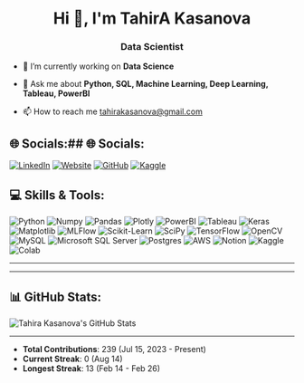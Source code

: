 <h1 align="center">Hi 👋, I'm TahirA Kasanova</h1>
<h3 align="center">Data Scientist</h3>

- 🎯 I’m currently working on **Data Science**
  
- 💬 Ask me about **Python, SQL, Machine Learning, Deep Learning, Tableau, PowerBI**

- 📫 How to reach me [tahirakasanova@gmail.com](mailto:tahirakasanova@gmail.com)

<!---
TKasanova/TKasanova is a ✨ special ✨ repository because its `README.md` (this file) appears on your GitHub profile.
You can click the Preview link to take a look at your changes.
--->



## 🌐 Socials:## 🌐 Socials:
[![LinkedIn](https://img.shields.io/badge/LinkedIn-blue?style=for-the-badge&logo=linkedin)](https://www.linkedin.com/in/tahirakasanova)
[![Website](https://img.shields.io/badge/Website-black?style=for-the-badge&logo=google-chrome&logoColor=white)](https://thekasanova.com/)
[![GitHub](https://img.shields.io/badge/GitHub-100000?style=for-the-badge&logo=github&logoColor=white)](https://github.com/TKasanova)
[![Kaggle](https://img.shields.io/badge/Kaggle-blue?style=for-the-badge&logo=kaggle)](https://www.kaggle.com/tahirakasanova)



## 💻 Skills & Tools:
![Python](https://img.shields.io/badge/Python-blue?style=for-the-badge&logo=python)
![Numpy](https://img.shields.io/badge/Numpy-purple?style=for-the-badge&logo=numpy)
![Pandas](https://img.shields.io/badge/Pandas-blue?style=for-the-badge&logo=pandas)
![Plotly](https://img.shields.io/badge/Plotly-blue?style=for-the-badge&logo=plotly)
![PowerBI](https://img.shields.io/badge/PowerBI-yellow?style=for-the-badge&logo=powerbi)
![Tableau](https://img.shields.io/badge/-Tableau-E97627?style=flat&logo=tableau&logoColor=white)
![Keras](https://img.shields.io/badge/Keras-red?style=for-the-badge&logo=keras)
![Matplotlib](https://img.shields.io/badge/Matplotlib-blue?style=for-the-badge&logo=matplotlib)
![MLFlow](https://img.shields.io/badge/MLFlow-green?style=for-the-badge&logo=mlflow)
![Scikit-Learn](https://img.shields.io/badge/ScikitLearn-orange?style=for-the-badge&logo=scikit-learn)
![SciPy](https://img.shields.io/badge/SciPy-blue?style=for-the-badge&logo=scipy)
![TensorFlow](https://img.shields.io/badge/TensorFlow-orange?style=for-the-badge&logo=tensorflow)
![OpenCV](https://img.shields.io/badge/OpenCV-green?style=for-the-badge&logo=opencv)
![MySQL](https://img.shields.io/badge/-MySQL-4479A1?style=flat&logo=mysql&logoColor=white)
![Microsoft SQL Server](https://img.shields.io/badge/MicrosoftSQLServer-red?style=for-the-badge&logo=microsoftsqlserver)
![Postgres](https://img.shields.io/badge/Postgres-blue?style=for-the-badge&logo=postgresql)
![AWS](https://img.shields.io/badge/-AWS-232F3E?style=flat&logo=amazon-aws&logoColor=white)
![Notion](https://img.shields.io/badge/Notion-black?style=for-the-badge&logo=notion)
![Kaggle](https://img.shields.io/badge/Kaggle-blue?style=for-the-badge&logo=kaggle)
![Colab](https://img.shields.io/badge/Google%20Colab-F9AB00?style=for-the-badge&logo=googlecolab&color=525252)



---
---

## 📊 GitHub Stats:

![Tahira Kasanova's GitHub Stats](https://github-readme-stats.vercel.app/api?username=ocak&show_icons=true&theme=radical)

---

- **Total Contributions**: 239 (Jul 15, 2023 - Present)
- **Current Streak**: 0 (Aug 14)
- **Longest Streak**: 13 (Feb 14 - Feb 26)

